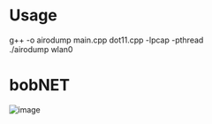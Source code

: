 # Usage
g++ -o airodump main.cpp dot11.cpp -lpcap -pthread  
./airodump wlan0 
# bobNET
![image](https://user-images.githubusercontent.com/61967756/99648145-0dce0a80-2a96-11eb-891a-ee6affced6d0.png)

